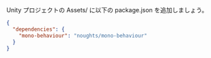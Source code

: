 Unity プロジェクトの Assets/ に以下の package.json を追加しましょう。

```json
{
  "dependencies": {
    "mono-behaviour": "noughts/mono-behaviour"
  }
}
```
